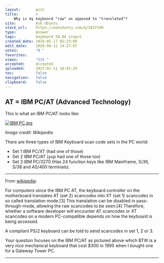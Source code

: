 ```yaml
---
layout:       post
title:        >
    Why is my keyboard "raw" as opposed to "translated"?
site:         Ask Ubuntu
stack_url:    https://askubuntu.com/q/1037199
type:         Answer
tags:         keyboard 18.04 xinput
created_date: 2018-05-17 02:23:09
edit_date:    2020-06-12 14:37:07
votes:        "0 "
favorites:    
views:        "215 "
accepted:     Accepted
uploaded:     2022-01-11 18:01:29
toc:          false
navigation:   false
clipboard:    false
---
```


## AT = IBM PC/AT (Advanced Technology)

This is what an IBM PC/AT looks like:

[![IBM PC.jpg][1]][1]

*Image credit: Wikipedia*

There are three types of IBM Keyboard scan code sets in the PC world:

- Set 1 IBM PC/XT (had one of those)
- Set 2 IBM PC/AT (yup had one of those too)
- Set 3 IBM PC/3270 (Has 24 function keys like IBM Mainframe, S/36, S/38 and AS/400 terminals).


----------


From [wikipedia][2]:

For computers since the IBM PC AT, the keyboard controller on the motherboard translates AT (set 2) scancodes into XT (set 1) scancodes in so called translation mode.[3] This translation can be disabled in pass-through-mode, allowing the raw scancodes to be seen.[4] Therefore, whether a software developer will encounter AT scancodes or XT scancodes on a modern PC-compatible depends on how the keyboard is being accessed.

A compliant PS/2 keyboard can be told to send scancodes in set 1, 2 or 3.

Your question focuses on the IBM PC/AT as pictured above which BTW is a very nice mechanical keyboard that cost $300 in 1995 when I bought one for a Gateway Tower PC.


----------


  [1]: https://i.stack.imgur.com/LhTUb.jpg
  [2]: https://en.wikipedia.org/wiki/Scancode
